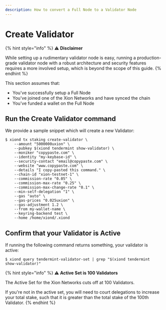 ```yaml
---
description: How to convert a Full Node to a Validator Node
---
```


# Create Validator

{% hint style="info" %}
:warning: **Disclaimer**

While setting up a rudimentary validator node is easy, running a production-grade validator node with a robust architecture and security features requires a more involved setup, which is beyond the scope of this guide.
{% endhint %}

This section assumes that:

* You've successfully setup a Full Node
* You've joined one of the Xion Networks and have synced the chain
* You've funded a wallet on the Full Node



## Run the Create Validator command

We provide a sample snippet which will create a new Validator:

```
$ xiond tx staking create-validator \
    --amount "5000000uxion" \
    --pubkey $(xiond tendermint show-validator) \
    --moniker "copypaste.com" \
    --identity "my-keybase-id" \
    --security-contact "email@copypaste.com" \
    --website "www.copypaste.com" \
    --details "I copy-pasted this command." \
    --chain-id "xion-testnet-1" \
    --commission-rate "0.05" \
    --commission-max-rate "0.25" \
    --commission-max-change-rate "0.1" \
    --min-self-delegation "1" \
    --gas "auto" \
    --gas-prices "0.025uxion" \
    --gas-adjustment 1.2 \
    --from my-wallet-name \
    --keyring-backend test \
    --home /home/xiond/.xiond
```



## Confirm that your Validator is Active

If running the following command returns something, your validator is active:

```
$ xiond query tendermint-validator-set | grep "$(xiond tendermint show-validator)"
```

{% hint style="info" %}
:warning: **Active Set is 100 Validators**

The Active Set for the Xion Networks cuts off at 100 Validators.

If you're not in the active set, you will need to court delegations to increase your total stake, such that it is greater than the total stake of the 100th Validator.
{% endhint %}

